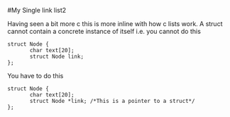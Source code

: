 #My Single link list2

Having seen a bit more c this is more inline with how c lists work.
A struct cannot contain a concrete instance of itself i.e. you cannot do this
```
struct Node {
       char text[20];
       struct Node link;
};
```

You have to do this 
```
struct Node {
       char text[20];
       struct Node *link; /*This is a pointer to a struct*/
};
```

